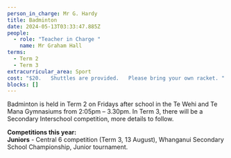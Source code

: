 ```yaml
---
person_in_charge: Mr G. Hardy
title: Badminton
date: 2024-05-13T03:33:47.885Z
people:
  - role: "Teacher in Charge "
    name: Mr Graham Hall
terms:
  - Term 2
  - Term 3
extracurricular_area: Sport
cost: "$20.   Shuttles are provided.   Please bring your own racket. "
blocks: []
---
```

Badminton is held in Term 2 on Fridays after school in the Te Wehi and Te Mana Gymnasiums from 2:05pm – 3.30pm. In Term 3, there will be a Secondary Interschool competition, more details to follow.

**Competitions this year:**  
**Juniors** - Central 6 competition (Term 3, 13 August), Whanganui Secondary School Championship, Junior tournament.




